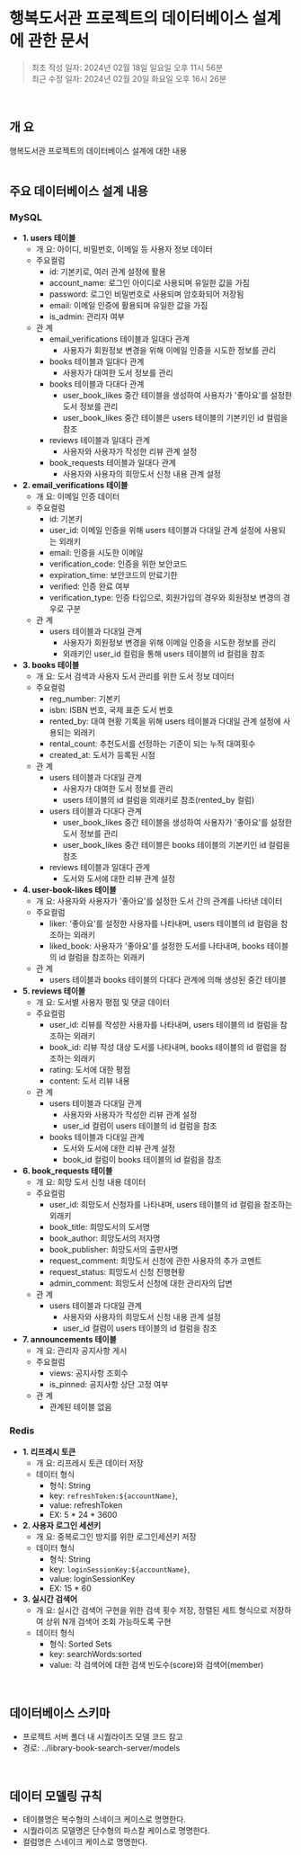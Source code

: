 # 행복도서관 프로젝트의 데이터베이스 설계에 관한 문서
 > 최초 작성 일자: 2024년 02월 18일 일요일 오후 11시 56분  
 > 최근 수정 일자: 2024년 02월 20일 화요일 오후 16시 26분
</br>

## 개 요
행복도서관 프로젝트의 데이터베이스 설계에 대한 내용  
</br>

## 주요 데이터베이스 설계 내용

### MySQL
- **1. users 테이블**
  - 개 요: 아이디, 비밀번호, 이메일 등 사용자 정보 데이터
  - 주요컬럼
    - id: 기본키로, 여러 관계 설정에 활용
    - account_name: 로그인 아이디로 사용되며 유일한 값을 가짐
    - password: 로그인 비밀번호로 사용되며 암호화되어 저장됨
    - email: 이메일 인증에 활용되며 유일한 값을 가짐
    - is_admin: 관리자 여부
  - 관 계
    - email_verifications 테이블과 일대다 관계
      - 사용자가 회원정보 변경을 위해 이메일 인증을 시도한 정보를 관리
    - books 테이블과 일대다 관계
      - 사용자가 대여한 도서 정보를 관리
    - books 테이블과 다대다 관계
      - user_book_likes 중간 테이블을 생성하여 사용자가 '좋아요'를 설정한 도서 정보를 관리
      - user_book_likes 중간 테이블은 users 테이블의 기본키인 id 컬럼을 참조
    - reviews 테이블과 일대다 관계
      - 사용자와 사용자가 작성한 리뷰 관계 설정
    - book_requests 테이블과 일대다 관계
      - 사용자와 사용자의 희망도서 신청 내용 관계 설정
- **2. email_verifications 테이블**
  - 개 요: 이메일 인증 데이터
  - 주요컬럼
    - id: 기본키
    - user_id: 이메일 인증을 위해 users 테이블과 다대일 관계 설정에 사용되는 외래키
    - email: 인증을 시도한 이메일
    - verification_code: 인증을 위한 보안코드
    - expiration_time: 보안코드의 만료기한
    - verified: 인증 완료 여부
    - verification_type: 인증 타입으로, 회원가입의 경우와 회원정보 변경의 경우로 구분
  - 관 계
    - users 테이블과 다대일 관계
      - 사용자가 회원정보 변경을 위해 이메일 인증을 시도한 정보를 관리
      - 외래키인 user_id 컬럼을 통해 users 테이블의 id 컬럼을 참조
- **3. books 테이블**
  - 개 요: 도서 검색과 사용자 도서 관리를 위한 도서 정보 데이터
  - 주요컬럼
    - reg_number: 기본키
    - isbn: ISBN 번호, 국제 표준 도서 번호
    - rented_by: 대여 현황 기록을 위해 users 테이블과 다대일 관계 설정에 사용되는 외래키 
    - rental_count: 추천도서를 선정하는 기준이 되는 누적 대여횟수
    - created_at: 도서가 등록된 시점
  - 관 계
    - users 테이블과 다대일 관계
      - 사용자가 대여한 도서 정보를 관리
      - users 테이블의 id 컬럼을 외래키로 참조(rented_by 컬럼)
    - users 테이블과 다대다 관계
      - user_book_likes 중간 테이블을 생성하여 사용자가 '좋아요'를 설정한 도서 정보를 관리
      - user_book_likes 중간 테이블은 books 테이블의 기본키인 id 컬럼을 참조
    - reviews 테이블과 일대다 관계
      - 도서와 도서에 대한 리뷰 관계 설정
- **4. user-book-likes 테이블**
  - 개 요: 사용자와 사용자가 '좋아요'를 설정한 도서 간의 관계를 나타낸 데이터
  - 주요컬럼
    - liker: '좋아요'를 설정한 사용자를 나타내며, users 테이블의 id 컬럼을 참조하는 외래키
    - liked_book: 사용자가 '좋아요'를 설정한 도서를 나타내며, books 테이블의 id 컬럼을 참조하는 외래키
  - 관 계
    - users 테이블과 books 테이블의 다대다 관계에 의해 생성된 중간 테이블
- **5. reviews 테이블**
  - 개 요: 도서별 사용자 평점 및 댓글 데이터
  - 주요컬럼
    - user_id: 리뷰를 작성한 사용자를 나타내며, users 테이블의 id 컬럼을 참조하는 외래키
    - book_id: 리뷰 작성 대상 도서를 나타내며, books 테이블의 id 컬럼을 참조하는 외래키
    - rating: 도서에 대한 평점
    - content: 도서 리뷰 내용
  - 관 계
    - users 테이블과 다대일 관계
      - 사용자와 사용자가 작성한 리뷰 관계 설정
      - user_id 컬럼이 users 테이블의 id 컬럼을 참조
    - books 테이블과 다대일 관계
      - 도서와 도서에 대한 리뷰 관계 설정
      - book_id 컬럼이 books 테이블의 id 컬럼을 참조
- **6. book_requests 테이블**
  - 개 요: 희망 도서 신청 내용 데이터
  - 주요컬럼
    - user_id: 희망도서 신청자를 나타내며, users 테이블의 id 컬럼을 참조하는 외래키
    - book_title: 희망도서의 도서명
    - book_author: 희망도서의 저자명
    - book_publisher: 희망도서의 출판사명
    - request_comment: 희망도서 신청에 관한 사용자의 추가 코멘트
    - request_status: 희망도서 신청 진행현황
    - admin_comment: 희망도서 신청에 대한 관리자의 답변
  - 관 계
    - users 테이블과 다대일 관계
      - 사용자와 사용자의 희망도서 신청 내용 관계 설정
      - user_id 컬럼이 users 테이블의 id 컬럼을 참조
- **7. announcements 테이블**
  - 개 요: 관리자 공지사항 게시
  - 주요컬럼
    - views: 공지사항 조회수
    - is_pinned: 공지사항 상단 고정 여부
  - 관 계
    - 관계된 테이블 없음

### Redis
- **1. 리프레시 토큰**
  - 개 요: 리프레시 토큰 데이터 저장
  - 데이터 형식
    - 형식: String
    - key: `refreshToken:${accountName}`,
    - value: refreshToken
    - EX: 5 * 24 * 3600
- **2. 사용자 로그인 세션키**
  - 개 요: 중복로그인 방지를 위한 로그인세션키 저장
  - 데이터 형식
    - 형식: String
    - key: `loginSessionKey:${accountName}`,
    - value: loginSessionKey
    - EX: 15 * 60
- **3. 실시간 검색어**
  - 개 요: 실시간 검색어 구현을 위한 검색 횟수 저장, 정렬된 세트 형식으로 저장하여 상위 N개 검색어 조회 가능하도록 구현
  - 데이터 형식
    - 형식: Sorted Sets
    - key: searchWords:sorted
    - value: 각 검색어에 대한 검색 빈도수(score)와 검색어(member)
</br>

## 데이터베이스 스키마
- 프로젝트 서버 폴더 내 시퀄라이즈 모델 코드 참고
- 경로: ../library-book-search-server/models
</br>

## 데이터 모델링 규칙
- 테이블명은 복수형의 스네이크 케이스로 명명한다.
- 시퀄라이즈 모델명은 단수형의 파스칼 케이스로 명명한다.
- 컬럼명은 스네이크 케이스로 명명한다.
</br>
